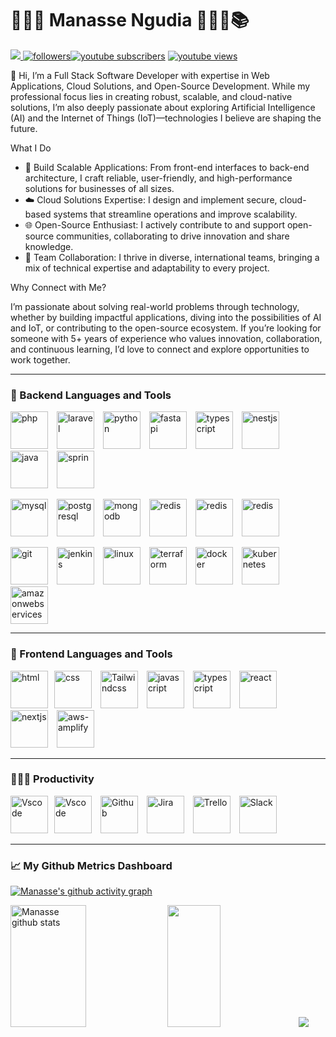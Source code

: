 # 🚴🏾‍♂️ Manasse Ngudia 👨🏾‍💻📚

<p align="left">
		<a href="https://www.linkedin.com/in/manasse-ngudia/" target="_blank"><img src="https://img.shields.io/badge/-LinkedIn-%230077B5?style=for-the-badge&logo=linkedin&logoColor=white" style="" target="_blank"></a><a href="https://github.com/mnsuccess?tab=followers">
         <img alt="followers" title="Follow me on Github" src="https://custom-icon-badges.demolab.com/github/followers/mnsuccess?color=236ad3&labelColor=1155ba&style=for-the-badge&logo=person-add&label=Follow&logoColor=white"/></a><a href="https://www.youtube.com/@manassengudia1854?sub_confirmation=1"><img alt="youtube subscribers" title="Subscribe to my YouTube channel" src="https://custom-icon-badges.demolab.com/youtube/channel/subscribers/UCbu74py1guzdy0E_EiW799Q?color=%23E05D44&label=SUBSCRIBE&logo=video&logoColor=white&style=for-the-badge&labelColor=CE4630"/></a> <a href="https://www.youtube.com/@manassengudia1854"><img alt="youtube views" title="YouTube views" src="https://custom-icon-badges.demolab.com/youtube/channel/views/UCbu74py1guzdy0E_EiW799Q?color=%23E1AD0E&logo=eye&logoColor=white&style=for-the-badge&labelColor=C79600"/></a> 
     
        
   </p>
👋 Hi, I’m a Full Stack Software Developer with expertise in Web Applications, Cloud Solutions, and Open-Source Development. While my professional focus lies in creating robust, scalable, and cloud-native solutions, I’m also deeply passionate about exploring Artificial Intelligence (AI) and the Internet of Things (IoT)—technologies I believe are shaping the future.

What I Do

- 🚀 Build Scalable Applications: From front-end interfaces to back-end architecture, I craft reliable, user-friendly, and high-performance solutions for businesses of all sizes.
- ☁️ Cloud Solutions Expertise: I design and implement secure, cloud-based systems that streamline operations and improve scalability.
- 🌐 Open-Source Enthusiast: I actively contribute to and support open-source communities, collaborating to drive innovation and share knowledge.
- 🤝 Team Collaboration: I thrive in diverse, international teams, bringing a mix of technical expertise and adaptability to every project.

Why Connect with Me?

I’m passionate about solving real-world problems through technology, whether by building impactful applications, diving into the possibilities of AI and IoT, or contributing to the open-source ecosystem. If you’re looking for someone with 5+ years of experience who values innovation, collaboration, and continuous learning, I’d love to connect and explore opportunities to work together.

---

### 🧰 Backend Languages and Tools

<img  alt="php" width="60px" style="padding-right:10px;" src="https://cdn.jsdelivr.net/gh/devicons/devicon/icons/php/php-original.svg"/> <img alt="laravel" width="60px" style="padding-right:10px;" src="https://cdn.jsdelivr.net/gh/devicons/devicon/icons/laravel/laravel-plain-wordmark.svg"/>
<img alt="python" width="60px" style="padding-right:10px;" src="https://cdn.jsdelivr.net/gh/devicons/devicon/icons/python/python-original.svg"/> 
<img  alt="fastapi" width="60px" style="padding-right:10px;" src="https://cdn.jsdelivr.net/gh/devicons/devicon/icons/fastapi/fastapi-original.svg"/> 
<img alt="typescript" width="60px" 
style="padding-right:10px;" src="https://cdn.jsdelivr.net/gh/devicons/devicon/icons/typescript/typescript-original.svg"/> 
<img alt="nestjs" width="60px" style="padding-right:10px;" src="https://cdn.jsdelivr.net/gh/devicons/devicon/icons/nestjs/nestjs-plain.svg"/>
<img alt="java" width="60px" style="padding-right:10px;" src="https://cdn.jsdelivr.net/gh/devicons/devicon/icons/java/java-original.svg"/> 
<img  alt="sprin" width="60px" style="padding-right:10px;" src="https://cdn.jsdelivr.net/gh/devicons/devicon/icons/spring/spring-original-wordmark.svg"/> 
<br />

<img alt="mysql" width="60px" style="padding-right:10px;" src="https://cdn.jsdelivr.net/gh/devicons/devicon/icons/mysql/mysql-original-wordmark.svg"/> <img  alt="postgresql" width="60px" style="padding-right:10px;" src="https://cdn.jsdelivr.net/gh/devicons/devicon/icons/postgresql/postgresql-plain-wordmark.svg"/> 
<img  alt="mongodb" width="60px" style="padding-right:10px;" src="https://cdn.jsdelivr.net/gh/devicons/devicon/icons/mongodb/mongodb-plain-wordmark.svg"/> 
<img  alt="redis" width="60px" style="padding-right:10px;" src="https://cdn.jsdelivr.net/gh/devicons/devicon/icons/redis/redis-plain-wordmark.svg"/>
<img  alt="redis" width="60px" style="padding-right:10px;" src="https://cdn.jsdelivr.net/gh/devicons/devicon/icons/apachekafka/apachekafka-original.svg"/>
<img  alt="redis" width="60px" style="padding-right:10px;" src="https://cdn.jsdelivr.net/gh/devicons/devicon/icons/graphql/graphql-plain-wordmark.svg"/>
<br />

<img alt="git" width="60px" style="padding-right:10px;" src="https://cdn.jsdelivr.net/gh/devicons/devicon/icons/git/git-plain-wordmark.svg"/> <img alt="jenkins" width="60px" style="padding-right:10px;" src="https://cdn.jsdelivr.net/gh/devicons/devicon/icons/jenkins/jenkins-original.svg"/>
<img alt="linux" width="60px" style="padding-right:10px;" src="https://cdn.jsdelivr.net/gh/devicons/devicon/icons/linux/linux-original.svg"/> 
<img alt="terraform" width="60px" style="padding-right:10px;" src="https://cdn.jsdelivr.net/gh/devicons/devicon/icons/terraform/terraform-original.svg"/> 
<img  alt="docker" width="60px" style="padding-right:10px;" src="https://cdn.jsdelivr.net/gh/devicons/devicon/icons/docker/docker-original-wordmark.svg"/> 
<img  alt="kubernetes" width="60px" style="padding-right:10px;" src="https://cdn.jsdelivr.net/gh/devicons/devicon/icons/kubernetes/kubernetes-plain-wordmark.svg"/> 
<img  alt="amazonwebservices" width="60px" style="padding-right:10px;" src="https://cdn.jsdelivr.net/gh/devicons/devicon/icons/amazonwebservices/amazonwebservices-plain-wordmark.svg"/> 
<br />

---

### 💼 Frontend Languages and Tools

<img alt="html" width="60px" style="padding-right:10px;" src="https://cdn.jsdelivr.net/gh/devicons/devicon/icons/html5/html5-plain.svg"/><img alt="css" width="60px" style="padding-right:10px;" src="https://cdn.jsdelivr.net/gh/devicons/devicon/icons/css3/css3-plain.svg"/>
<img alt="Tailwindcss" width="60px" style="padding-right:10px;" src="https://cdn.jsdelivr.net/gh/devicons/devicon/icons/tailwindcss/tailwindcss-plain.svg"/>
<img alt="javascript" width="60px" style="padding-right:10px;" src="https://cdn.jsdelivr.net/gh/devicons/devicon/icons/javascript/javascript-plain.svg"/>
<img alt="typescript" width="60px" style="padding-right:10px;" src="https://cdn.jsdelivr.net/gh/devicons/devicon/icons/typescript/typescript-plain.svg"/>
<img alt="react" width="60px" style="padding-right:10px;" src="https://cdn.jsdelivr.net/gh/devicons/devicon/icons/react/react-original.svg"/>
<img alt="nextjs" width="60px" style="padding-right:10px;" src="https://cdn.jsdelivr.net/gh/devicons/devicon/icons/nextjs/nextjs-original.svg"/>
<img alt="aws-amplify" width="60px" style="padding-right:10px;" src="https://cdnjs.cloudflare.com/ajax/libs/ionicons/5.1.2/collection/components/icon/svg/logo-amplify.svg"/>
<br />

---

### 👨🏾‍🏫 Productivity

<img alt="Vscode" width="60px" style="padding-right:10px;" src="https://cdn.jsdelivr.net/gh/devicons/devicon/icons/vscode/vscode-original-wordmark.svg"/><img alt="Vscode" width="60px" style="padding-right:10px;" src="https://cdn.jsdelivr.net/gh/devicons/devicon/icons/intellij/intellij-original.svg"/>
<img alt="Github" width="60px" style="padding-right:10px;" src="https://cdn.jsdelivr.net/gh/devicons/devicon/icons/github/github-original.svg"/>
<img alt="Jira" width="60px" style="padding-right:10px;" src="https://cdn.jsdelivr.net/gh/devicons/devicon/icons/jira/jira-plain-wordmark.svg"/>
<img alt="Trello" width="60px" style="padding-right:10px;" src="https://cdn.jsdelivr.net/gh/devicons/devicon/icons/trello/trello-plain-wordmark.svg"/>
<img alt="Slack" width="60px" style="padding-right:10px;" src="https://cdn.jsdelivr.net/gh/devicons/devicon/icons/slack/slack-original.svg"/>
<br />

---

### 📈 My Github Metrics Dashboard

[![Manasse's github activity graph](https://activity-graph.herokuapp.com/graph?username=mnsuccess&bg_color=181f30&color=f2def1&line=7f8d6d&point=9f3232&area=true&hide_border=true)](https://github.com/ashutosh00710/github-readme-activity-graph)


 
  <img width="49%" height="195px" src="https://github-readme-stats.vercel.app/api?username=mnsuccess&show_icons=true&count_private=true&hide_border=true&title_color=ff91a4&icon_color=ff91a4&text_color=c9d1d9&bg_color=0d1117" alt="Manasse github stats" /> <img width="41%" height="195px" src="https://github-readme-stats.vercel.app/api/top-langs/?username=mnsuccess&layout=compact&hide_border=true&title_color=ff91a4&text_color=ff91a4&bg_color=0d1117" />
<img src="https://github-profile-trophy.vercel.app/?username=carolbarbosa101&theme=dracula&row=2&no-bg=true&column=3&margin-w=15&margin-h=15" />


